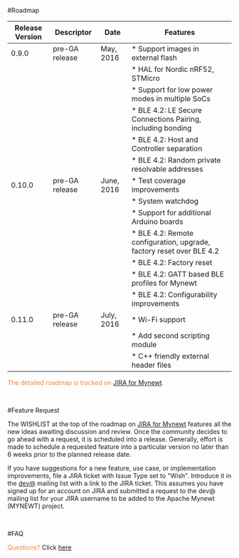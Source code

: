 #Roadmap


Release Version | Descriptor | Date |Features 
------------ | ------------- |------|-------
0.9.0 | pre-GA release | May, 2016 | * Support images in external flash
      |      |      | * HAL for Nordic nRF52, STMicro
      |      |      | * Support for low power modes in multiple SoCs   
      |      |      | * BLE 4.2: LE Secure Connections Pairing, including bonding
      |      |      | * BLE 4.2: Host and Controller separation
      |      |      | * BLE 4.2: Random private resolvable addresses
0.10.0| pre-GA release | June, 2016 | * Test coverage improvements
      |      |      | * System watchdog
      |      |      | * Support for additional Arduino boards
      |      |      | * BLE 4.2: Remote configuration, upgrade, factory reset over BLE 4.2
      |      |      | * BLE 4.2: Factory reset
      |      |      | * BLE 4.2: GATT based BLE profiles for Mynewt 
      |      |      | * BLE 4.2: Configurability improvements 
0.11.0|pre-GA release | July, 2016 | * Wi-Fi support
      |      |      | * Add second scripting module
      |      |      | * C++ friendly external header files
 

<font color="#F2853F"> The detailed roadmap is tracked on [JIRA for Mynewt](https://issues.apache.org/jira/browse/MYNEWT/?selectedTab=com.atlassian.jira.jira-projects-plugin:roadmap-panel). </font>

<br>

#Feature Request

The WISHLIST at the top of the roadmap on [JIRA for Mynewt](https://issues.apache.org/jira/browse/MYNEWT/?selectedTab=com.atlassian.jira.jira-projects-plugin:roadmap-panel) features all the new ideas awaiting discussion and review. Once the community decides to go ahead with a request, it is scheduled into a release. Generally, effort is made to schedule a requested feature into a particular version no later than 6 weeks prior to the planned release date.

If you have suggestions for a new feature, use case, or implementation improvements, file a JIRA ticket with Issue Type set to "Wish". Introduce it in the [dev@](dev@mynewt.incubator.apache.org) mailing list with a link to the JIRA ticket. This assumes you have signed up for an account on JIRA and submitted a request to the dev@ mailing list for your JIRA username to be added to the Apache Mynewt (MYNEWT) project. 

<br>

#FAQ

<font color="#F2853F"> Questions? </font> Click [here](faq/answers.md)



